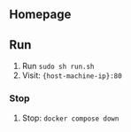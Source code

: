## Homepage


## Run
1. Run `sudo sh run.sh`
2. Visit: `{host-machine-ip}:80`

### Stop
1. Stop: `docker compose down`